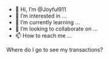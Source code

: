 - 👋 Hi, I’m @Joyful911
- 👀 I’m interested in ...          
- 🌱 I’m currently learning ...
- 💞️ I’m looking to collaborate on ...
- 📫 How to reach me ...

<!--- 
Joyful911/Joyful911 is a ✨ special ✨ repository because its `README.md` (this file) appears on your GitHub profile.
You can click the Preview link to take a look at your changes.
--->  Where do I go to see my transactions? 
